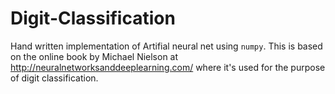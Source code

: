 # Digit-Classification
Hand written implementation of Artifial neural net using `numpy`.
This is based on the online book by Michael Nielson at http://neuralnetworksanddeeplearning.com/ 
where it's used for the purpose of digit classification.
